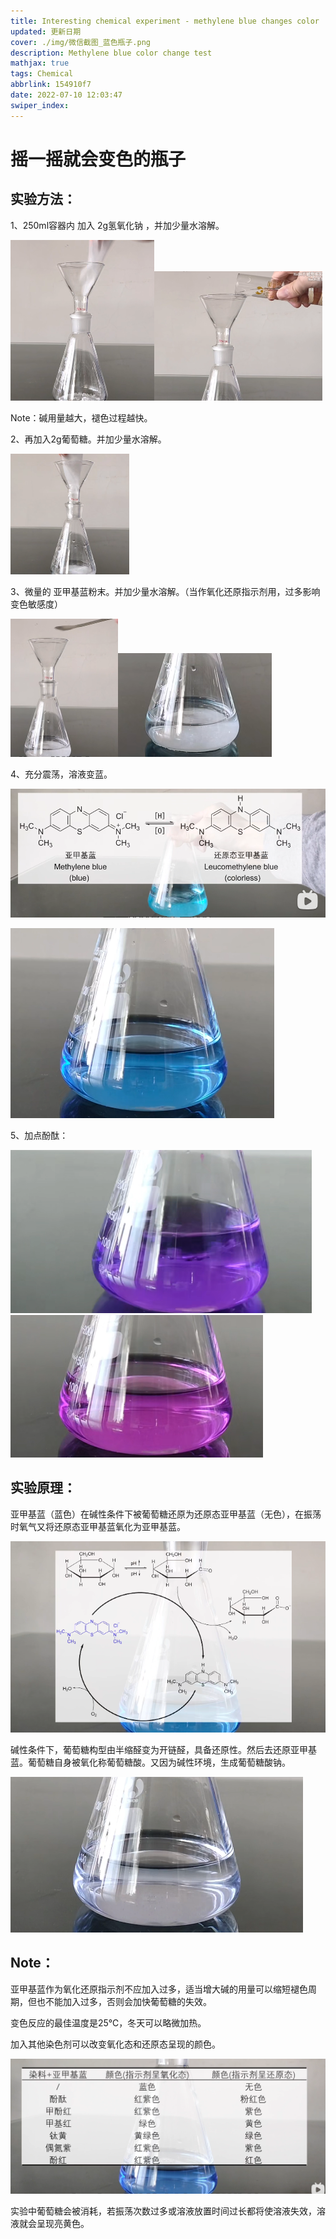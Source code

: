 ```yaml
---
title: Interesting chemical experiment - methylene blue changes color
updated: 更新日期
cover: ./img/微信截图_蓝色瓶子.png
description: Methylene blue color change test
mathjax: true
tags: Chemical
abbrlink: 154910f7
date: 2022-07-10 12:03:47
swiper_index:
---
```


# 摇一摇就会变色的瓶子

## 实验方法：

1、250ml容器内 加入 2g氢氧化钠 ，并加少量水溶解。

<img src="../img/image-20220710121057631.png" alt="image-20220710121057631" style="zoom:50%;" /><img src="../img/image-20220710121152071.png" alt="image-20220710121152071" style="zoom:50%;" />

Note：碱用量越大，褪色过程越快。

2、再加入2g葡萄糖。并加少量水溶解。

<img src="../img/image-20220710121246451.png" alt="image-20220710121246451" style="zoom:67%;" />

3、微量的 亚甲基蓝粉末。并加少量水溶解。（当作氧化还原指示剂用，过多影响变色敏感度）

<img src="../img/image-20220710121336521.png" alt="image-20220710121336521" style="zoom:50%;" />![image-20220710121410179](../img/image-20220710121410179.png)

4、充分震荡，溶液变蓝。

![image-20220710121450472](../img/image-20220710121450472.png)

![image-20220710121702017](../img/image-20220710121702017.png)

5、加点酚酞：

<img src="../img/image-20220710125646535.png" alt="image-20220710125646535" style="zoom:67%;" />

<img src="../img/image-20220710125704286.png" alt="image-20220710125704286" style="zoom:67%;" />

## 实验原理：

亚甲基蓝（蓝色）在碱性条件下被葡萄糖还原为还原态亚甲基蓝（无色），在振荡时氧气又将还原态亚甲基蓝氧化为亚甲基蓝。 

![image-20220710122947812](../img/image-20220710122947812.png)

碱性条件下，葡萄糖构型由半缩醛变为开链醛，具备还原性。然后去还原亚甲基蓝。葡萄糖自身被氧化称葡萄糖酸。又因为碱性环境，生成葡萄糖酸钠。

![image-20220710123201050](../img/image-20220710123201050.png)

## Note：

亚甲基蓝作为氧化还原指示剂不应加入过多，适当增大碱的用量可以缩短褪色周期，但也不能加入过多，否则会加快葡萄糖的失效。

变色反应的最佳温度是25℃，冬天可以略微加热。

加入其他染色剂可以改变氧化态和还原态呈现的颜色。 

![image-20220710125553424](../img/image-20220710125553424.png)

实验中葡萄糖会被消耗，若振荡次数过多或溶液放置时间过长都将使溶液失效，溶液就会呈现亮黄色。
